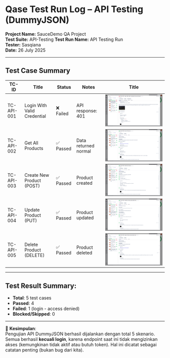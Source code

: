 # Qase Test Run Log – API Testing (DummyJSON)

**Project Name:** SauceDemo QA Project  
**Test Suite:** API-Testing 
**Test Run Name:** API Testing Run  
**Tester:** Sasqiana  
**Date:** 26 July 2025

---

## Test Case Summary

| TC-ID          | Title                          | Status      | Notes                |Title                                                    |
|----------------|--------------------------------|-------------|----------------------|---------------------------------------------------------|
| TC-API-001     | Login With Valid Credential    | ❌ Failed   | API response: 401    | ![Test Run API](../documentations/Qase-API-test-001.png)|
| TC-API-002     | Get All Products               | ✅ Passed   | Data returned normal | ![Test Run API](../documentations/Qase-API-test-002.png)|
| TC-API-003     | Create New Product (POST)      | ✅ Passed   | Product created      | ![Test Run API](../documentations/Qase-API-test-003.png)|
| TC-API-004     | Update Product (PUT)           | ✅ Passed   | Product updated      | ![Test Run API](../documentations/Qase-API-test-004.png)|
| TC-API-005     | Delete Product (DELETE)        | ✅ Passed   | Product deleted      | ![Test Run API](../documentations/Qase-API-test-005.png)|

---

## Test Result Summary:
- **Total**: 5 test cases  
- **Passed**: 4  
- **Failed**: 1 (login - access denied)  
- **Blocked/Skipped**: 0  

---

📝 **Kesimpulan**:  
Pengujian API DummyJSON berhasil dijalankan dengan total 5 skenario. Semua berhasil **kecuali login**, karena endpoint saat ini tidak mengizinkan akses (kemungkinan tidak aktif atau butuh token). Hal ini dicatat sebagai catatan penting (bukan bug dari kita).

